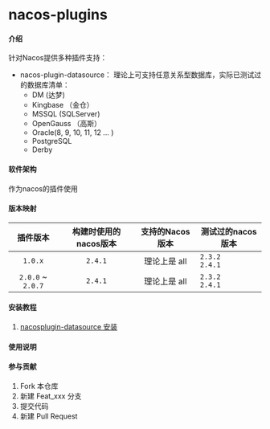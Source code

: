 # nacos-plugins

#### 介绍
针对Nacos提供多种插件支持：
+ nacos-plugin-datasource： 理论上可支持任意关系型数据库，实际已测试过的数据库清单：
  + DM (达梦)
  + Kingbase （金仓）
  + MSSQL (SQLServer)
  + OpenGauss （高斯）
  + Oracle(8, 9, 10, 11, 12 ... )
  + PostgreSQL
  + Derby

#### 软件架构
作为nacos的插件使用

#### 版本映射

| 插件版本       |   构建时使用的nacos版本    | 支持的Nacos版本 | 测试过的nacos版本                                     |
|:-------------:|:------------------:| :-------------: |-------------------------------------------------|
| `1.0.x`       |       `2.4.1`       |  理论上是 all   | `2.3.2`<br/>`2.4.1` |
| `2.0.0` ~ `2.0.7` |       `2.4.1`       |  理论上是 all   | `2.3.2`<br/>`2.4.1`                                |




#### 安装教程
1. [nacosplugin-datasource 安装](./nacosplugin-datasource/installation.MD)

#### 使用说明


#### 参与贡献

1.  Fork 本仓库
2.  新建 Feat_xxx 分支
3.  提交代码
4.  新建 Pull Request
